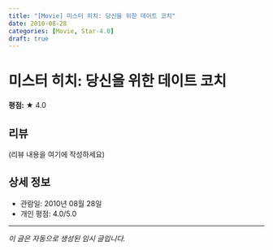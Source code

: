 ```yaml
---
title: "[Movie] 미스터 히치: 당신을 위한 데이트 코치"
date: 2010-08-28
categories: [Movie, Star-4.0]
draft: true
---
```


# 미스터 히치: 당신을 위한 데이트 코치

**평점:** ★ 4.0

## 리뷰

(리뷰 내용을 여기에 작성하세요)

## 상세 정보

- 관람일: 2010년 08월 28일
- 개인 평점: 4.0/5.0

---

*이 글은 자동으로 생성된 임시 글입니다.*
